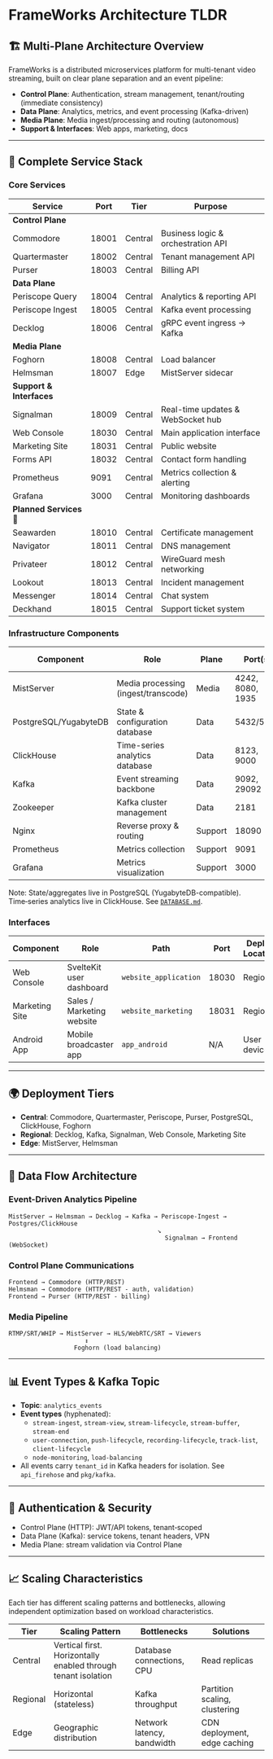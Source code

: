 # FrameWorks Architecture TLDR

## 🏗️ **Multi-Plane Architecture Overview**

FrameWorks is a distributed microservices platform for multi-tenant video streaming, built on clear plane separation and an event pipeline:

- **Control Plane**: Authentication, stream management, tenant/routing (immediate consistency)
- **Data Plane**: Analytics, metrics, and event processing (Kafka-driven)
- **Media Plane**: Media ingest/processing and routing (autonomous)
- **Support & Interfaces**: Web apps, marketing, docs

---

## 🧱 **Complete Service Stack**

### Core Services

| Service | Port | Tier | Purpose |
|---------|------|------|---------|
| **Control Plane** | | | |
| Commodore | 18001 | Central | Business logic & orchestration API |
| Quartermaster | 18002 | Central | Tenant management API |
| Purser | 18003 | Central | Billing API |
| **Data Plane** | | | |
| Periscope Query | 18004 | Central | Analytics & reporting API |
| Periscope Ingest | 18005 | Central | Kafka event processing |
| Decklog | 18006 | Central | gRPC event ingress → Kafka |
| **Media Plane** | | | |
| Foghorn | 18008 | Central | Load balancer |
| Helmsman | 18007 | Edge | MistServer sidecar |
| **Support & Interfaces** | | | |
| Signalman | 18009 | Central | Real-time updates & WebSocket hub |
| Web Console | 18030 | Central | Main application interface |
| Marketing Site | 18031 | Central | Public website |
| Forms API | 18032 | Central | Contact form handling |
| Prometheus | 9091 | Central | Metrics collection & alerting |
| Grafana | 3000 | Central | Monitoring dashboards |
| **Planned Services** 🚧 | | | |
| Seawarden | 18010 | Central | Certificate management |
| Navigator | 18011 | Central | DNS management |
| Privateer | 18012 | Central | WireGuard mesh networking |
| Lookout | 18013 | Central | Incident management |
| Messenger | 18014 | Central | Chat system |
| Deckhand | 18015 | Central | Support ticket system |

### Infrastructure Components

| Component | Role | Plane | Port(s) | Deploy Location |
|-----------|------|-------|---------|-----------------|
| MistServer | Media processing (ingest/transcode) | Media | 4242, 8080, 1935 | Edge |
| PostgreSQL/YugabyteDB | State & configuration database | Data | 5432/5433 | Central |
| ClickHouse | Time-series analytics database | Data | 8123, 9000 | Central |
| Kafka | Event streaming backbone | Data | 9092, 29092 | Regional |
| Zookeeper | Kafka cluster management | Data | 2181 | Regional |
| Nginx | Reverse proxy & routing | Support | 18090 | Central |
| Prometheus | Metrics collection | Support | 9091 | Central |
| Grafana | Metrics visualization | Support | 3000 | Central |

Note: State/aggregates live in PostgreSQL (YugabyteDB-compatible). Time‑series analytics live in ClickHouse. See [`DATABASE.md`](DATABASE.md).

### Interfaces

| Component | Role | Path | Port | Deploy Location |
|-----------|------|------|------|-----------------|
| Web Console | SvelteKit user dashboard | `website_application` | 18030 | Regional |
| Marketing Site | Sales / Marketing website | `website_marketing` | 18031 | Regional |
| Android App | Mobile broadcaster app | `app_android` | N/A | User device |

---

## 🌍 **Deployment Tiers**

- **Central**: Commodore, Quartermaster, Periscope, Purser, PostgreSQL, ClickHouse, Foghorn
- **Regional**: Decklog, Kafka, Signalman, Web Console, Marketing Site
- **Edge**: MistServer, Helmsman

---

## 🔄 **Data Flow Architecture**

### Event-Driven Analytics Pipeline
```
MistServer → Helmsman → Decklog → Kafka → Periscope-Ingest → Postgres/ClickHouse
                                         ↘
                                           Signalman → Frontend (WebSocket)
```

### Control Plane Communications
```
Frontend → Commodore (HTTP/REST)
Helmsman → Commodore (HTTP/REST - auth, validation)
Frontend → Purser (HTTP/REST - billing)
```

### Media Pipeline
```
RTMP/SRT/WHIP → MistServer → HLS/WebRTC/SRT → Viewers
                     ↕
                  Foghorn (load balancing)
```

---

## 📊 **Event Types & Kafka Topic**

- **Topic**: `analytics_events`
- **Event types** (hyphenated):
  - `stream-ingest`, `stream-view`, `stream-lifecycle`, `stream-buffer`, `stream-end`
  - `user-connection`, `push-lifecycle`, `recording-lifecycle`, `track-list`, `client-lifecycle`
  - `node-monitoring`, `load-balancing`
- All events carry `tenant_id` in Kafka headers for isolation. See `api_firehose` and `pkg/kafka`.

---

## 🔐 **Authentication & Security**

- Control Plane (HTTP): JWT/API tokens, tenant‑scoped
- Data Plane (Kafka): service tokens, tenant headers, VPN
- Media Plane: stream validation via Control Plane

---

## 📈 **Scaling Characteristics**

Each tier has different scaling patterns and bottlenecks, allowing independent optimization based on workload characteristics.

| Tier | Scaling Pattern | Bottlenecks | Solutions |
|------|-----------------|-------------|-----------|
| Central | Vertical first. Horizontally enabled through tenant isolation | Database connections, CPU | Read replicas |
| Regional | Horizontal (stateless) | Kafka throughput | Partition scaling, clustering |
| Edge | Geographic distribution | Network latency, bandwidth | CDN deployment, edge caching |
